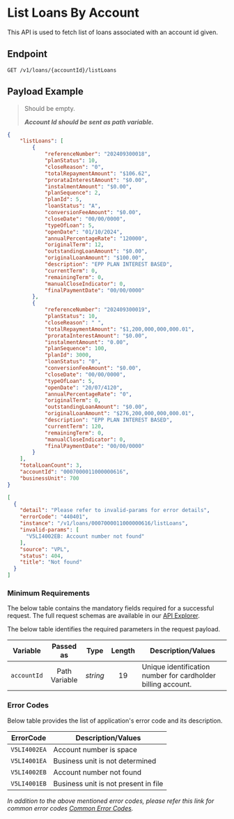 # List Loans By Account

This API is used to fetch list of loans associated with an account id given.

## Endpoint

`GET /v1/loans/{accountId}/listLoans`

## Payload Example

<!--
type: tab
titles: Request, Response, Error
-->

>Should be empty.
>
>***Account Id should be sent as path variable.***

<!--
type: tab
-->

```json
{
    "listLoans": [
        {
            "referenceNumber": "202409300018",
            "planStatus": 10,
            "closeReason": "0",
            "totalRepaymentAmount": "$106.62",
            "prorataInterestAmount": "$0.00",
            "instalmentAmount": "$0.00",
            "planSequence": 2,
            "planId": 5,
            "loanStatus": "A",
            "conversionFeeAmount": "$0.00",
            "closeDate": "00/00/0000",
            "typeOfLoan": 5,
            "openDate": "01/10/2024",
            "annualPercentageRate": "120000",
            "originalTerm": 12,
            "outstandingLoanAmount": "$0.00",
            "originalLoanAmount": "$100.00",
            "description": "EPP PLAN INTEREST BASED",
            "currentTerm": 0,
            "remainingTerm": 0,
            "manualCloseIndicator": 0,
            "finalPaymentDate": "00/00/0000"
        },
        {
            "referenceNumber": "202409300019",
            "planStatus": 10,
            "closeReason": " ",
            "totalRepaymentAmount": "$1,200,000,000,000.01",
            "prorataInterestAmount": "$0.00",
            "instalmentAmount": "0.00",
            "planSequence": 100,
            "planId": 3000,
            "loanStatus": "0",
            "conversionFeeAmount": "$0.00",
            "closeDate": "00/00/0000",
            "typeOfLoan": 5,
            "openDate": "20/07/4120",
            "annualPercentageRate": "0",
            "originalTerm": 0,
            "outstandingLoanAmount": "$0.00",
            "originalLoanAmount": "$276,200,000,000,000.01",
            "description": "EPP PLAN INTEREST BASED",
            "currentTerm": 120,
            "remainingTerm": 0,
            "manualCloseIndicator": 0,
            "finalPaymentDate": "00/00/0000"
        }
    ],
    "totalLoanCount": 3,
    "accountId": "0007000011000000616",
    "businessUnit": 700
}
```

<!--
type: tab
-->

```json
[
  {
    "detail": "Please refer to invalid-params for error details",
    "errorCode": "440401",
    "instance": "/v1/loans/0007000011000000616/listLoans",
    "invalid-params": [
      "V5LI4002EB: Account number not found"
    ],
    "source": "VPL",
    "status": 404,
    "title": "Not found"
  }
]

```

<!-- type: tab-end -->

### Minimum Requirements

The below table contains the mandatory fields required for a successful request. The full request schemas are available in our [API Explorer](../api/?type=get&path=/v1/loans/{accountId}/listLoans).

The below table identifies the required parameters in the request payload.

| Variable | Passed as | Type | Length | Description/Values |
| -------- | :-------: | :--: | :------------: | ------------------ |
| `accountId` | Path Variable | *string* | 19 | Unique identification number for cardholder billing account.|

### Error Codes

Below table provides the list of application's error code and its description.

| ErrorCode |  Description/Values |
| --------  | ------------------ |
| `V5LI4002EA` | Account number is space |  
| `V5LI4001EA` | Business unit is not determined |  
| `V5LI4002EB` | Account number not found |
| `V5LI4001EB` | Business unit is not present in file |

*In addition to the above mentioned error codes, please refer this link for common error codes [Common Error Codes](?path=docs/Common_Error_Code.md).*
